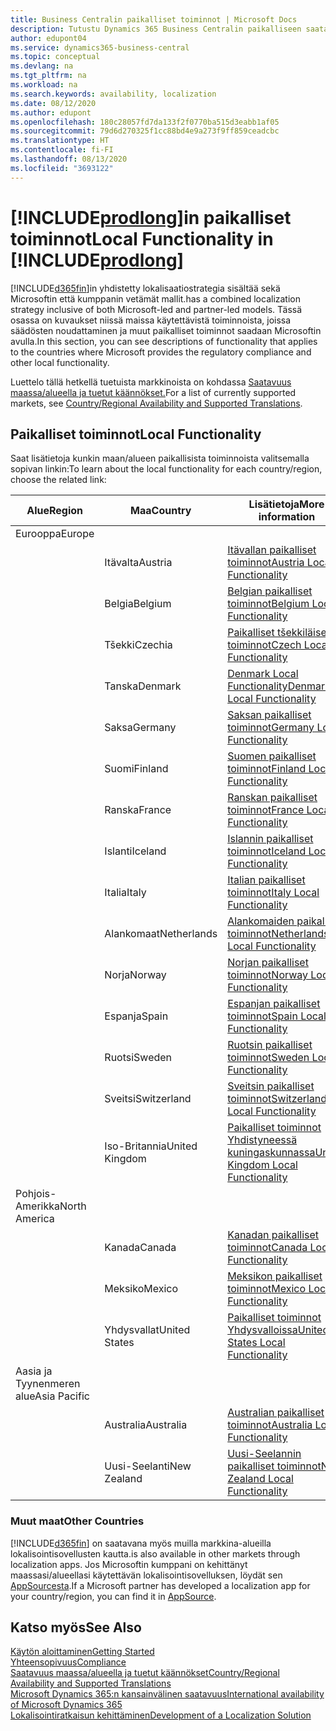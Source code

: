 ```yaml
---
title: Business Centralin paikalliset toiminnot | Microsoft Docs
description: Tutustu Dynamics 365 Business Centralin paikalliseen saatavuuteen ja säädösten noudattamiseen.
author: edupont04
ms.service: dynamics365-business-central
ms.topic: conceptual
ms.devlang: na
ms.tgt_pltfrm: na
ms.workload: na
ms.search.keywords: availability, localization
ms.date: 08/12/2020
ms.author: edupont
ms.openlocfilehash: 180c28057fd7da133f2f0770ba515d3eabb1af05
ms.sourcegitcommit: 79d6d270325f1cc88bd4e9a273f9ff859ceadcbc
ms.translationtype: HT
ms.contentlocale: fi-FI
ms.lasthandoff: 08/13/2020
ms.locfileid: "3693122"
---
```

# <a name="local-functionality-in-prodlong"></a><span data-ttu-id="3b831-103">[!INCLUDE[prodlong](includes/prodlong.md)]in paikalliset toiminnot</span><span class="sxs-lookup"><span data-stu-id="3b831-103">Local Functionality in [!INCLUDE[prodlong](includes/prodlong.md)]</span></span>

[!INCLUDE[d365fin](includes/d365fin_md.md)]<span data-ttu-id="3b831-104">in yhdistetty lokalisaatiostrategia sisältää sekä Microsoftin että kumppanin vetämät mallit.</span><span class="sxs-lookup"><span data-stu-id="3b831-104">has a combined localization strategy inclusive of both Microsoft-led and partner-led models.</span></span> <span data-ttu-id="3b831-105">Tässä osassa on kuvaukset niissä maissa käytettävistä toiminnoista, joissa säädösten noudattaminen ja muut paikalliset toiminnot saadaan Microsoftin avulla.</span><span class="sxs-lookup"><span data-stu-id="3b831-105">In this section, you can see descriptions of functionality that applies to the countries where Microsoft provides the regulatory compliance and other local functionality.</span></span>  

<span data-ttu-id="3b831-106">Luettelo tällä hetkellä tuetuista markkinoista on kohdassa [Saatavuus maassa/alueella ja tuetut käännökset.](/dynamics365/business-central/dev-itpro/compliance/apptest-countries-and-translations?toc=/dynamics365/business-central/toc.json)</span><span class="sxs-lookup"><span data-stu-id="3b831-106">For a list of currently supported markets, see [Country/Regional Availability and Supported Translations](/dynamics365/business-central/dev-itpro/compliance/apptest-countries-and-translations?toc=/dynamics365/business-central/toc.json).</span></span>  

## <a name="local-functionality"></a><span data-ttu-id="3b831-107">Paikalliset toiminnot</span><span class="sxs-lookup"><span data-stu-id="3b831-107">Local Functionality</span></span>

<span data-ttu-id="3b831-108">Saat lisätietoja kunkin maan/alueen paikallisista toiminnoista valitsemalla sopivan linkin:</span><span class="sxs-lookup"><span data-stu-id="3b831-108">To learn about the local functionality for each country/region, choose the related link:</span></span>

| <span data-ttu-id="3b831-109">Alue</span><span class="sxs-lookup"><span data-stu-id="3b831-109">Region</span></span> | <span data-ttu-id="3b831-110">Maa</span><span class="sxs-lookup"><span data-stu-id="3b831-110">Country</span></span> | <span data-ttu-id="3b831-111">Lisätietoja</span><span class="sxs-lookup"><span data-stu-id="3b831-111">More information</span></span> |
| --- | --- |--- |
| <span data-ttu-id="3b831-112">Eurooppa</span><span class="sxs-lookup"><span data-stu-id="3b831-112">Europe</span></span> |  | |
|        | <span data-ttu-id="3b831-113">Itävalta</span><span class="sxs-lookup"><span data-stu-id="3b831-113">Austria</span></span> | [<span data-ttu-id="3b831-114">Itävallan paikalliset toiminnot</span><span class="sxs-lookup"><span data-stu-id="3b831-114">Austria Local Functionality</span></span>](localfunctionality/austria/austria-local-functionality.md) |
|        | <span data-ttu-id="3b831-115">Belgia</span><span class="sxs-lookup"><span data-stu-id="3b831-115">Belgium</span></span> | [<span data-ttu-id="3b831-116">Belgian paikalliset toiminnot</span><span class="sxs-lookup"><span data-stu-id="3b831-116">Belgium Local Functionality</span></span>](localfunctionality/belgium/belgium-local-functionality.md) |
|        | <span data-ttu-id="3b831-117">Tšekki</span><span class="sxs-lookup"><span data-stu-id="3b831-117">Czechia</span></span> | [<span data-ttu-id="3b831-118">Paikalliset tšekkiläiset toiminnot</span><span class="sxs-lookup"><span data-stu-id="3b831-118">Czech Local Functionality</span></span>](localfunctionality/czech/czech-local-functionality.md) |
|        | <span data-ttu-id="3b831-119">Tanska</span><span class="sxs-lookup"><span data-stu-id="3b831-119">Denmark</span></span> | [<span data-ttu-id="3b831-120">Denmark Local Functionality</span><span class="sxs-lookup"><span data-stu-id="3b831-120">Denmark Local Functionality</span></span>](localfunctionality/denmark/denmark-local-functionality.md) |
|        | <span data-ttu-id="3b831-121">Saksa</span><span class="sxs-lookup"><span data-stu-id="3b831-121">Germany</span></span> | [<span data-ttu-id="3b831-122">Saksan paikalliset toiminnot</span><span class="sxs-lookup"><span data-stu-id="3b831-122">Germany Local Functionality</span></span>](localfunctionality/germany/germany-local-functionality.md) |
|        | <span data-ttu-id="3b831-123">Suomi</span><span class="sxs-lookup"><span data-stu-id="3b831-123">Finland</span></span> | [<span data-ttu-id="3b831-124">Suomen paikalliset toiminnot</span><span class="sxs-lookup"><span data-stu-id="3b831-124">Finland Local Functionality</span></span>](localfunctionality/finland/finland-local-functionality.md) |
|        | <span data-ttu-id="3b831-125">Ranska</span><span class="sxs-lookup"><span data-stu-id="3b831-125">France</span></span> | [<span data-ttu-id="3b831-126">Ranskan paikalliset toiminnot</span><span class="sxs-lookup"><span data-stu-id="3b831-126">France Local Functionality</span></span>](localfunctionality/france/france-local-functionality.md) |
|        | <span data-ttu-id="3b831-127">Islanti</span><span class="sxs-lookup"><span data-stu-id="3b831-127">Iceland</span></span> | [<span data-ttu-id="3b831-128">Islannin paikalliset toiminnot</span><span class="sxs-lookup"><span data-stu-id="3b831-128">Iceland Local Functionality</span></span>](localfunctionality/iceland/iceland-local-functionality.md) |
|        | <span data-ttu-id="3b831-129">Italia</span><span class="sxs-lookup"><span data-stu-id="3b831-129">Italy</span></span> | [<span data-ttu-id="3b831-130">Italian paikalliset toiminnot</span><span class="sxs-lookup"><span data-stu-id="3b831-130">Italy Local Functionality</span></span>](localfunctionality/italy/italy-local-functionality.md) |
|        | <span data-ttu-id="3b831-131">Alankomaat</span><span class="sxs-lookup"><span data-stu-id="3b831-131">Netherlands</span></span> | [<span data-ttu-id="3b831-132">Alankomaiden paikalliset toiminnot</span><span class="sxs-lookup"><span data-stu-id="3b831-132">Netherlands Local Functionality</span></span>](localfunctionality/netherlands/netherlands-local-functionality.md) |
|        | <span data-ttu-id="3b831-133">Norja</span><span class="sxs-lookup"><span data-stu-id="3b831-133">Norway</span></span> | [<span data-ttu-id="3b831-134">Norjan paikalliset toiminnot</span><span class="sxs-lookup"><span data-stu-id="3b831-134">Norway Local Functionality</span></span>](localfunctionality/norway/norway-local-functionality.md) |
|        | <span data-ttu-id="3b831-135">Espanja</span><span class="sxs-lookup"><span data-stu-id="3b831-135">Spain</span></span> | [<span data-ttu-id="3b831-136">Espanjan paikalliset toiminnot</span><span class="sxs-lookup"><span data-stu-id="3b831-136">Spain Local Functionality</span></span>](localfunctionality/spain/spain-local-functionality.md) |
|        | <span data-ttu-id="3b831-137">Ruotsi</span><span class="sxs-lookup"><span data-stu-id="3b831-137">Sweden</span></span> | [<span data-ttu-id="3b831-138">Ruotsin paikalliset toiminnot</span><span class="sxs-lookup"><span data-stu-id="3b831-138">Sweden Local Functionality</span></span>](localfunctionality/sweden/sweden-local-functionality.md) |
|        | <span data-ttu-id="3b831-139">Sveitsi</span><span class="sxs-lookup"><span data-stu-id="3b831-139">Switzerland</span></span> | [<span data-ttu-id="3b831-140">Sveitsin paikalliset toiminnot</span><span class="sxs-lookup"><span data-stu-id="3b831-140">Switzerland Local Functionality</span></span>](localfunctionality/switzerland/switzerland-local-functionality.md) |
|        | <span data-ttu-id="3b831-141">Iso-Britannia</span><span class="sxs-lookup"><span data-stu-id="3b831-141">United Kingdom</span></span> | [<span data-ttu-id="3b831-142">Paikalliset toiminnot Yhdistyneessä kuningaskunnassa</span><span class="sxs-lookup"><span data-stu-id="3b831-142">United Kingdom Local Functionality</span></span>](localfunctionality/unitedkingdom/united-kingdom-local-functionality.md) |
| <span data-ttu-id="3b831-143">Pohjois-Amerikka</span><span class="sxs-lookup"><span data-stu-id="3b831-143">North America</span></span> |       |  |
|        | <span data-ttu-id="3b831-144">Kanada</span><span class="sxs-lookup"><span data-stu-id="3b831-144">Canada</span></span>|[<span data-ttu-id="3b831-145">Kanadan paikalliset toiminnot</span><span class="sxs-lookup"><span data-stu-id="3b831-145">Canada Local Functionality</span></span>](localfunctionality/canada/canada-local-functionality.md) |
|        | <span data-ttu-id="3b831-146">Meksiko</span><span class="sxs-lookup"><span data-stu-id="3b831-146">Mexico</span></span> | [<span data-ttu-id="3b831-147">Meksikon paikalliset toiminnot</span><span class="sxs-lookup"><span data-stu-id="3b831-147">Mexico Local Functionality</span></span>](localfunctionality/mexico/mexico-local-functionality.md) |
|        | <span data-ttu-id="3b831-148">Yhdysvallat</span><span class="sxs-lookup"><span data-stu-id="3b831-148">United States</span></span>|[<span data-ttu-id="3b831-149">Paikalliset toiminnot Yhdysvalloissa</span><span class="sxs-lookup"><span data-stu-id="3b831-149">United States Local Functionality</span></span>](localfunctionality/unitedstates/united-states-local-functionality.md) |
| <span data-ttu-id="3b831-150">Aasia ja Tyynenmeren alue</span><span class="sxs-lookup"><span data-stu-id="3b831-150">Asia Pacific</span></span> |       |  |
|        | <span data-ttu-id="3b831-151">Australia</span><span class="sxs-lookup"><span data-stu-id="3b831-151">Australia</span></span> | [<span data-ttu-id="3b831-152">Australian paikalliset toiminnot</span><span class="sxs-lookup"><span data-stu-id="3b831-152">Australia Local Functionality</span></span>](localfunctionality/australia/australia-local-functionality.md) |
|        | <span data-ttu-id="3b831-153">Uusi-Seelanti</span><span class="sxs-lookup"><span data-stu-id="3b831-153">New Zealand</span></span> | [<span data-ttu-id="3b831-154">Uusi-Seelannin paikalliset toiminnot</span><span class="sxs-lookup"><span data-stu-id="3b831-154">New Zealand Local Functionality</span></span>](localfunctionality/newzealand/new-zealand-local-functionality.md) |

### <a name="other-countries"></a><span data-ttu-id="3b831-155">Muut maat</span><span class="sxs-lookup"><span data-stu-id="3b831-155">Other Countries</span></span>

[!INCLUDE[d365fin](includes/d365fin_md.md)] <span data-ttu-id="3b831-156">on saatavana myös muilla markkina-alueilla lokalisointisovellusten kautta.</span><span class="sxs-lookup"><span data-stu-id="3b831-156">is also available in other markets through localization apps.</span></span> <span data-ttu-id="3b831-157">Jos Microsoftin kumppani on kehittänyt maassasi/alueellasi käytettävän lokalisointisovelluksen, löydät sen [AppSourcesta](https://go.microsoft.com/fwlink/?linkid=2081646).</span><span class="sxs-lookup"><span data-stu-id="3b831-157">If a Microsoft partner has developed a localization app for your country/region, you can find it in [AppSource](https://go.microsoft.com/fwlink/?linkid=2081646).</span></span>

## <a name="see-also"></a><span data-ttu-id="3b831-158">Katso myös</span><span class="sxs-lookup"><span data-stu-id="3b831-158">See Also</span></span>

[<span data-ttu-id="3b831-159">Käytön aloittaminen</span><span class="sxs-lookup"><span data-stu-id="3b831-159">Getting Started</span></span>](product-get-started.md)  
[<span data-ttu-id="3b831-160">Yhteensopivuus</span><span class="sxs-lookup"><span data-stu-id="3b831-160">Compliance</span></span>](compliance/compliance-overview.md)  
[<span data-ttu-id="3b831-161">Saatavuus maassa/alueella ja tuetut käännökset</span><span class="sxs-lookup"><span data-stu-id="3b831-161">Country/Regional Availability and Supported Translations</span></span>](/dynamics365/business-central/dev-itpro/compliance/apptest-countries-and-translations?toc=/dynamics365/business-central/toc.json)  
[<span data-ttu-id="3b831-162">Microsoft Dynamics 365:n kansainvälinen saatavuus</span><span class="sxs-lookup"><span data-stu-id="3b831-162">International availability of Microsoft Dynamics 365</span></span>](/dynamics365/get-started/availability)  
[<span data-ttu-id="3b831-163">Lokalisointiratkaisun kehittäminen</span><span class="sxs-lookup"><span data-stu-id="3b831-163">Development of a Localization Solution</span></span>](/dynamics365/business-central/dev-itpro/developer/readiness/readiness-develop-localization)  
